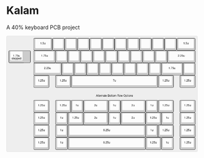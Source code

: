 # Kalam
 A 40% keyboard PCB project

![layouts](https://github.com/arko9699/Kalam/blob/main/kalam.png)
